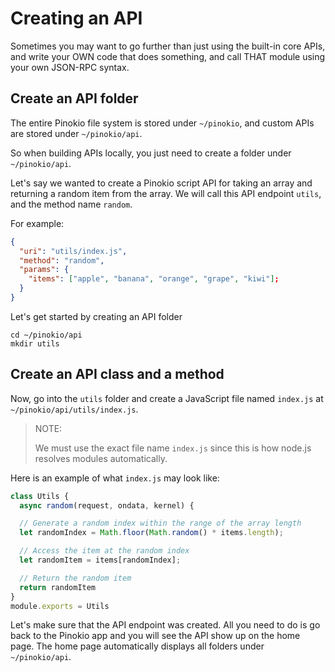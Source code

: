 # Creating an API

Sometimes you may want to go further than just using the built-in core APIs, and write your OWN code that does something, and call THAT module using your own JSON-RPC syntax.


## Create an API folder

The entire Pinokio file system is stored under `~/pinokio`, and custom APIs are stored under `~/pinokio/api`.

So when building APIs locally, you just need to create a folder under `~/pinokio/api`.

Let's say we wanted to create a Pinokio script API for taking an array and returning a random item from the array. We will call this API endpoint `utils`, and the method name `random`.

For example:

```json
{
  "uri": "utils/index.js",
  "method": "random",
  "params": {
    "items": ["apple", "banana", "orange", "grape", "kiwi"];
  }
}
```

Let's get started by creating an API folder

```
cd ~/pinokio/api
mkdir utils
```

## Create an API class and a method

Now, go into the `utils` folder and create a JavaScript file named `index.js` at `~/pinokio/api/utils/index.js`.

> NOTE:
>
> We must use the exact file name `index.js` since this is how node.js resolves modules automatically.

Here is an example of what `index.js` may look like:

```javascript
class Utils {
  async random(request, ondata, kernel) {

  // Generate a random index within the range of the array length
  let randomIndex = Math.floor(Math.random() * items.length);

  // Access the item at the random index
  let randomItem = items[randomIndex];

  // Return the random item
  return randomItem
}
module.exports = Utils
```

Let's make sure that the API endpoint was created. All you need to do is go back to the Pinokio app and you will see the API show up on the home page. The home page automatically displays all folders under `~/pinokio/api`.

